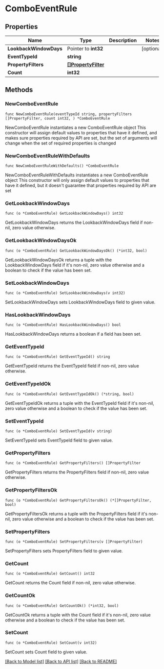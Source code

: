 # ComboEventRule

## Properties

Name | Type | Description | Notes
------------ | ------------- | ------------- | -------------
**LookbackWindowDays** | Pointer to **int32** |  | [optional] 
**EventTypeId** | **string** |  | 
**PropertyFilters** | [**[]PropertyFilter**](PropertyFilter.md) |  | 
**Count** | **int32** |  | 

## Methods

### NewComboEventRule

`func NewComboEventRule(eventTypeId string, propertyFilters []PropertyFilter, count int32, ) *ComboEventRule`

NewComboEventRule instantiates a new ComboEventRule object
This constructor will assign default values to properties that have it defined,
and makes sure properties required by API are set, but the set of arguments
will change when the set of required properties is changed

### NewComboEventRuleWithDefaults

`func NewComboEventRuleWithDefaults() *ComboEventRule`

NewComboEventRuleWithDefaults instantiates a new ComboEventRule object
This constructor will only assign default values to properties that have it defined,
but it doesn't guarantee that properties required by API are set

### GetLookbackWindowDays

`func (o *ComboEventRule) GetLookbackWindowDays() int32`

GetLookbackWindowDays returns the LookbackWindowDays field if non-nil, zero value otherwise.

### GetLookbackWindowDaysOk

`func (o *ComboEventRule) GetLookbackWindowDaysOk() (*int32, bool)`

GetLookbackWindowDaysOk returns a tuple with the LookbackWindowDays field if it's non-nil, zero value otherwise
and a boolean to check if the value has been set.

### SetLookbackWindowDays

`func (o *ComboEventRule) SetLookbackWindowDays(v int32)`

SetLookbackWindowDays sets LookbackWindowDays field to given value.

### HasLookbackWindowDays

`func (o *ComboEventRule) HasLookbackWindowDays() bool`

HasLookbackWindowDays returns a boolean if a field has been set.

### GetEventTypeId

`func (o *ComboEventRule) GetEventTypeId() string`

GetEventTypeId returns the EventTypeId field if non-nil, zero value otherwise.

### GetEventTypeIdOk

`func (o *ComboEventRule) GetEventTypeIdOk() (*string, bool)`

GetEventTypeIdOk returns a tuple with the EventTypeId field if it's non-nil, zero value otherwise
and a boolean to check if the value has been set.

### SetEventTypeId

`func (o *ComboEventRule) SetEventTypeId(v string)`

SetEventTypeId sets EventTypeId field to given value.


### GetPropertyFilters

`func (o *ComboEventRule) GetPropertyFilters() []PropertyFilter`

GetPropertyFilters returns the PropertyFilters field if non-nil, zero value otherwise.

### GetPropertyFiltersOk

`func (o *ComboEventRule) GetPropertyFiltersOk() (*[]PropertyFilter, bool)`

GetPropertyFiltersOk returns a tuple with the PropertyFilters field if it's non-nil, zero value otherwise
and a boolean to check if the value has been set.

### SetPropertyFilters

`func (o *ComboEventRule) SetPropertyFilters(v []PropertyFilter)`

SetPropertyFilters sets PropertyFilters field to given value.


### GetCount

`func (o *ComboEventRule) GetCount() int32`

GetCount returns the Count field if non-nil, zero value otherwise.

### GetCountOk

`func (o *ComboEventRule) GetCountOk() (*int32, bool)`

GetCountOk returns a tuple with the Count field if it's non-nil, zero value otherwise
and a boolean to check if the value has been set.

### SetCount

`func (o *ComboEventRule) SetCount(v int32)`

SetCount sets Count field to given value.



[[Back to Model list]](../README.md#documentation-for-models) [[Back to API list]](../README.md#documentation-for-api-endpoints) [[Back to README]](../README.md)


